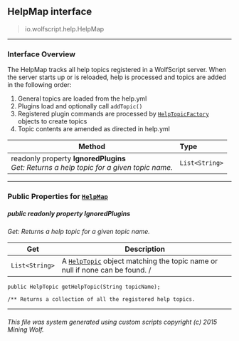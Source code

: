 ## HelpMap __interface__

>io.wolfscript.help.HelpMap

---

### Interface Overview

The HelpMap tracks all help topics registered in a WolfScript server. When the server starts up or is reloaded, help is processed and topics are added in the following order: <ol> <li>General topics are loaded from the help.yml <li>Plugins load and optionally call `addTopic()` <li>Registered plugin commands are processed by [`HelpTopicFactory`](HelpTopicFactory.md) objects to create topics <li>Topic contents are amended as directed in help.yml </ol>

Method | Type   
--- | :--- 
 readonly property __IgnoredPlugins__ <br> _Get: Returns a help topic for a given topic name._ | `List<String>`



---


### Public Properties for [`HelpMap`](HelpMap.md)

##### <a id='ignoredplugins'></a>public  readonly property __IgnoredPlugins__

_Get: Returns a help topic for a given topic name._

Get | Description
--- | --- 
`List<String>` | A [`HelpTopic`](HelpTopic.md) object matching the topic name or null if none can be found. /
    public HelpTopic getHelpTopic(String topicName);

    /** Returns a collection of all the registered help topics.



---


###### This file was system generated using custom scripts copyright (c) 2015 Mining Wolf.
	

